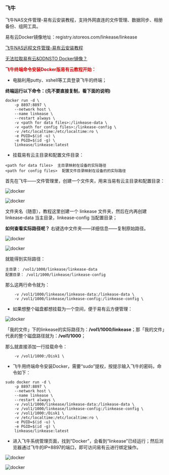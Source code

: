 ### 飞牛

飞牛NAS文件管理-易有云安装教程，支持外网直连的文件管理、数据同步、相册备份、组网工具。

易有云Docker镜像地址：registry.istoreos.com/linkease/linkease

[飞牛NAS远程文件管理-易有云安装教程](https://www.bilibili.com/video/BV1XwmZYCEQa/)

[无法拉取易有云&DDNSTO Docker镜像？](https://www.bilibili.com/video/BV1FnUUYeEn9/)


**<font color="#dd0000">飞牛终端命令安装Docker版易有云教程开始：</font><br />**

* 电脑利用putty、xshell等工具登录飞牛的终端；

**终端运行以下命令：(先不要直接复制，看下面的说明)**
```
docker run -d \
    -p 8897:8897 \
    --network host \
    --name linkease \
    --restart always \
    -v <path for data files>:/linkease-data \
    -v <path for config files>:/linkease-config \
    -v /etc/localtime:/etc/localtime:ro \
    -e PUID=$(id -u) \
    -e PGID=$(id -g) \
    linkease/linkease:latest
```

* 挂载易有云主目录和配置文件目录：
```
<path for data files>  主目录映射在设备的实际路径
<path for config files>  配置文件目录映射在设备的的实际路径
```
首先在飞牛——文件管理里，创建一个文件夹，用来当易有云主目录和配置目录：

![docker](./image/fn/1.png)

![docker](./image/fn/2.png)

文件夹名（随意），教程这里创建一个 linkease 文件夹，然后在内再创建 linkease-data 当主目录，linkease-config 当配置目录；

**如何查看实际路径呢？** 右键选中文件夹——详细信息——复制原始路径。

![docker](./image/fn/3.png)

![docker](./image/fn/4.png)


就能得到实际路径：
```
主目录： /vol1/1000/linkease/linkease-data
配置目录： /vol1/1000/linkease/linkease-config
```

那么这两行命令就为：
```
    -v /vol1/1000/linkease/linkease-data:/linkease-data \
    -v /vol1/1000/linkease/linkease-config:/linkease-config \
```


* 如果想整个磁盘都想挂载为一个空间，便于易有云方便管理：

![docker](./image/fn/5.png)

「我的文件」下的linkease的实际路径为：**/vol1/1000/linkease**；那「我的文件」代表的整个磁盘路径就为：**/vol1/1000**；

那么就直接添加一行挂载命令：
``` 
    -v /vol1/1000:/Disk1 \
```


* 飞牛用终端命令安装Docker，需要“sudo”提权，按提示输入飞牛的密码，命令如下：
```
sudo docker run -d \
    -p 8897:8897 \
    --network host \
    --name linkease \
    --restart always \
    -v /vol1/1000/linkease/linkease-data:/linkease-data \
    -v /vol1/1000/linkease/linkease-config:/linkease-config \
    -v /vol1/1000:/Disk1 \
    -v /etc/localtime:/etc/localtime:ro \
    -e PUID=$(id -u) \
    -e PGID=$(id -g) \
    linkease/linkease:latest
```
* 进入飞牛系统管理页面，找到“Docker”，会看到“linkease”已经运行；然后浏览器通过飞牛的IP+8897的端口，即可访问易有云进行绑定操作。

![docker](./image/fn/6.png)

![docker](./image/fn/7.png)
